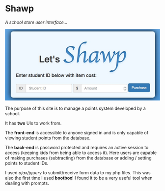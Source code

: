 # Shawp
<i>A school store user interface...</i>

<img src="store.jpg" />

The purpose of this site is to manage a points system developed by a school.

It has <b>two</b> UIs to work from. 

The <b>front-end</b> is accessible to anyone signed in and is only capable of viewing student points from the database.

The <b>back-end</b> is password protected and requires an active session to access (keeping kids from being able to access it). Here users are capable of making purchases (subtracting) from the database or adding / setting points to student IDs.

I used <i>ajax/jquery</i> to submit/receive form data to my php files. This was also the first time I used <b>bootbox</b>! I found it to be a very useful tool when dealing with prompts. 
